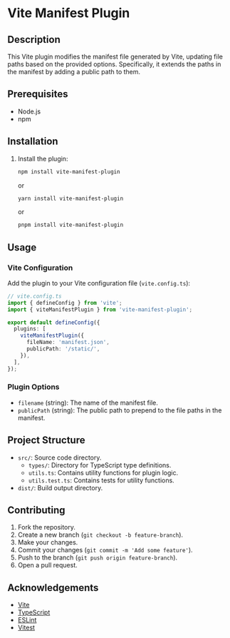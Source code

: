 # Vite Manifest Plugin

## Description

This Vite plugin modifies the manifest file generated by Vite, updating file paths based on the provided options. Specifically, it extends the paths in the manifest by adding a public path to them.

## Prerequisites

- Node.js
- npm

## Installation

1. Install the plugin:

    ```bash
    npm install vite-manifest-plugin
    ```

    or

    ```bash
    yarn install vite-manifest-plugin
    ```

    or

    ```bash
    pnpm install vite-manifest-plugin
    ```

## Usage

### Vite Configuration

Add the plugin to your Vite configuration file (`vite.config.ts`):

```ts
// vite.config.ts
import { defineConfig } from 'vite';
import { viteManifestPlugin } from 'vite-manifest-plugin';

export default defineConfig({
  plugins: [
    viteManifestPlugin({
      fileName: 'manifest.json',
      publicPath: '/static/',
    }),
  ],
});
```

### Plugin Options

- `filename` (string): The name of the manifest file.
- `publicPath` (string):  The public path to prepend to the file paths in the manifest.

## Project Structure

- `src/`: Source code directory.
  - `types/`: Directory for TypeScript type definitions.
  - `utils.ts`: Contains utility functions for plugin logic.
  - `utils.test.ts`: Contains tests for utility functions.
- `dist/`: Build output directory.

## Contributing

1. Fork the repository.
2. Create a new branch (`git checkout -b feature-branch`).
3. Make your changes.
4. Commit your changes (`git commit -m 'Add some feature'`).
5. Push to the branch (`git push origin feature-branch`).
6. Open a pull request.

## Acknowledgements

- [Vite](https://vitejs.dev/)
- [TypeScript](https://www.typescriptlang.org/)
- [ESLint](https://eslint.org/)
- [Vitest](https://vitest.dev/)
